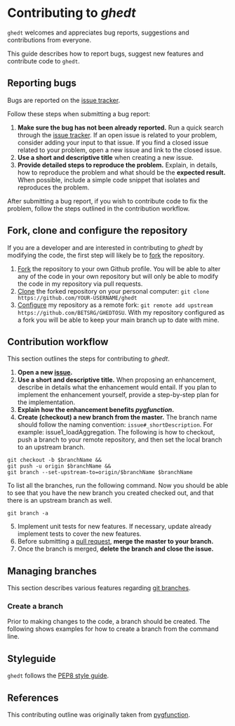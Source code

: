 # Contributing to *ghedt*

`ghedt` welcomes and appreciates bug reports, suggestions and contributions from
everyone.

This guide describes how to report bugs, suggest new features and contribute
code to `ghedt`.

## Reporting bugs

Bugs are reported on the [issue tracker][#issue_tracker].

Follow these steps when submitting a bug report:

1. **Make sure the bug has not been already reported.** Run a quick search
through the [issue tracker][#issue_tracker].
If an open issue is related to your problem, consider adding your input to that
issue. If you find a closed issue related to your problem, open a new issue
and link to the closed issue.
2. **Use a short and descriptive title** when creating a new issue.
3. **Provide detailed steps to reproduce the problem.** Explain, in details,
how to reproduce the problem and what should be the **expected result.** When
possible, include a simple code snippet that isolates and reproduces the
problem.

After submitting a bug report, if you wish to contribute code to fix the
problem, follow the steps outlined in the contribution workflow.

## Fork, clone and configure the repository

If you are a developer and are interested in contributing to *ghedt* by
modifying the code, the first step will likely be to [fork][#fork] the
repository.

1. [Fork][#fork] the repository to your own Github profile. You will be able to
   alter any of the code in your own repository but will only be able to modify
   the code in my repository via pull requests.
2. [Clone][#clone] the forked repository on your personal computer: `git clone https://github.com/YOUR-USERNAME/ghedt`
3. [Configure][#Configure] my repository as a remote fork: `git remote add upstream https://github.com/BETSRG/GHEDTOSU`.
   With my repository configured as a fork you will be able to keep your main
   branch up to date with mine.

## Contribution workflow

This section outlines the steps for contributing to *ghedt*.

1. **Open a new [issue][#issue_tracker].**
2. **Use a short and descriptive title.** When proposing an enhancement,
describe in details what the enhancement would entail. If you plan to implement
the enhancement yourself, provide a step-by-step plan for the implementation.
3. **Explain how the enhancement benefits _pygfunction_.**
4. **Create (checkout) a new branch from the master.** The branch name should
follow the naming convention: `issue#_shortDescription`. For example:
issue1_loadAggregation. The following is how to checkout, push a branch to your
remote repository, and then set the local branch to an upstream branch.
```angular2html
git checkout -b $branchName &&
git push -u origin $branchName &&
git branch --set-upstream-to=origin/$branchName $branchName
```
To list all the branches, run the following command. Now you should be able to
see that you have the new branch you created checked out, and that there is an
upstream branch as well.
```angular2html
git branch -a
```
5. Implement unit tests for new features. If necessary, update already
implement tests to cover the new features.
6. Before submitting a [pull request][#pull_request], **merge the master to your
branch.**
7. Once the branch is merged, **delete the branch and close the issue.**

## Managing branches

This section describes various features regarding [git branches][#git_branches].

### Create a branch

Prior to making changes to the code, a branch should be created. The following
shows examples for how to create a branch from the command line.

## Styleguide

`ghedt` follows the [PEP8 style guide][#pep].

## References

This contributing outline was originally taken from [pygfunction](https://github.com/MassimoCimmino/pygfunction/blob/master/CONTRIBUTING.md).


[#issue_tracker]: https://github.com/BETSRG/GHEDTOSU/issues
[#pull_request]: https://github.com/BETSRG/GHEDTOSU/pulls
[#pep]: https://www.python.org/dev/peps/pep-0008
[#numpydoc]: https://github.com/numpy/numpy/blob/master/doc/example.py
[#sphinx]: https://sphinxcontrib-napoleon.readthedocs.io/en/latest/example_numpy.html
[#git_branches]: https://git-scm.com/book/en/v2/Git-Branching-Branches-in-a-Nutshell
[#fork]: https://docs.github.com/en/get-started/quickstart/fork-a-repo
[#clone]: https://docs.github.com/en/get-started/quickstart/fork-a-repo#cloning-your-forked-repository
[#Configure]: https://docs.github.com/en/pull-requests/collaborating-with-pull-requests/working-with-forks/configuring-a-remote-for-a-fork
